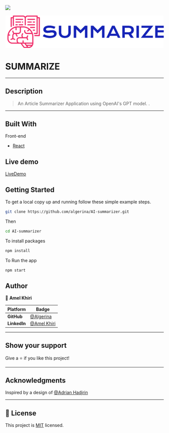 ![](https://img.shields.io/static/v1?label=BY&message=Algerina&color=red)

![Logo](src/assets/logo.svg)

# SUMMARIZE

<hr>

## Description

> An Article Summarizer Application using OpenAI's GPT model. .

<hr>

## Built With

Front-end

- [React](https://reactjs.org/)

## Live demo

[LiveDemo](https://summerizeai.netlify.app/)

## Getting Started

To get a local copy up and running follow these simple example steps.

```sh
git clone https://github.com/algerina/AI-summarizer.git
```

Then

```sh
cd AI-summarizer
```

To install packages

```sh
npm install
```

To Run the app

```sh
npm start
```

## Author

👤 **Amel Khiri**

| Platform     | Badge                                                  |
| ------------ | ------------------------------------------------------ |
| **GitHub**   | [@Algerina](https://github.com/Algerina)               |
| **LinkedIn** | [@Amel Khiri](https://www.linkedin.com/in/amel-khiri/) |

<hr>

## Show your support

Give a ⭐️ if you like this project!

<hr>

## Acknowledgments

Inspired by a design of [@Adrian Hadjrin](https://github.com/adrianhajdin)

<hr>

## 📝 License

This project is [MIT](./LICENSE) licensed.
